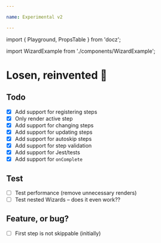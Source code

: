 ```yaml
---

name: Experimental v2

---
```

import { Playground, PropsTable } from 'docz';

import WizardExample from './components/WizardExample';

# Losen, reinvented 🚢


## Todo

- [x] Add support for registering steps
- [x] Only render active step
- [x] Add support for changing steps
- [x] Add support for updating steps
- [x] Add support for autoskip steps
- [x] Add support for step validation
- [x] Add support for Jest/tests
- [x] Add support for `onComplete`

## Test

- [ ] Test performance (remove unnecessary renders)
- [ ] Test nested Wizards – does it even  work??

## Feature, or bug?

- [ ] First step is not skippable (initially)

<WizardExample />
